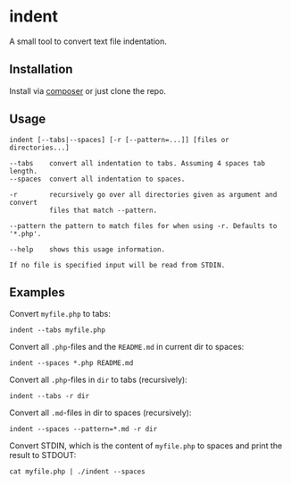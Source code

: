 indent
======

A small tool to convert text file indentation.

Installation
------------

Install via [composer](https://packagist.org/packages/cebe/indent) or just clone the repo.

Usage
-----

    indent [--tabs|--spaces] [-r [--pattern=...]] [files or directories...]

    --tabs    convert all indentation to tabs. Assuming 4 spaces tab length.
    --spaces  convert all indentation to spaces.

    -r        recursively go over all directories given as argument and convert
              files that match --pattern.

    --pattern the pattern to match files for when using -r. Defaults to '*.php'.

    --help    shows this usage information.

    If no file is specified input will be read from STDIN.

Examples
--------

Convert `myfile.php` to tabs:

    indent --tabs myfile.php

Convert all `.php`-files and the `README.md` in current dir to spaces:

    indent --spaces *.php README.md

Convert all `.php`-files in `dir` to tabs (recursively):

    indent --tabs -r dir

Convert all `.md`-files in dir to spaces (recursively):

    indent --spaces --pattern=*.md -r dir

Convert STDIN, which is the content of `myfile.php` to spaces and print the result to STDOUT:

    cat myfile.php | ./indent --spaces
